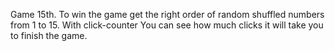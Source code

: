 Game 15th. To win the game get the right order of random shuffled numbers from 1 to 15. With click-counter You can see how much clicks it will take you to finish the game.